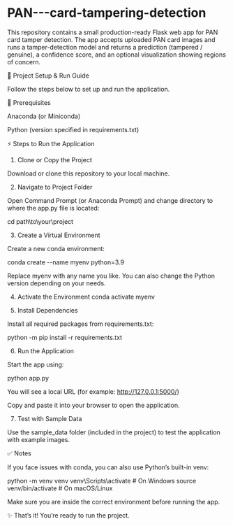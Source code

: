 # PAN---card-tampering-detection
This repository contains a small production-ready Flask web app for PAN card tamper detection. The app accepts uploaded PAN card images and runs a tamper-detection model and returns a prediction (tampered / genuine), a confidence score, and an optional visualization showing regions of concern. 


🚀 Project Setup & Run Guide

Follow the steps below to set up and run the application.

🔧 Prerequisites

Anaconda
 (or Miniconda)

Python (version specified in requirements.txt)

⚡ Steps to Run the Application
1. Clone or Copy the Project

Download or clone this repository to your local machine.

2. Navigate to Project Folder

Open Command Prompt (or Anaconda Prompt) and change directory to where the app.py file is located:

cd path\to\your\project

3. Create a Virtual Environment

Create a new conda environment:

conda create --name myenv python=3.9


Replace myenv with any name you like.
You can also change the Python version depending on your needs.

4. Activate the Environment
conda activate myenv

5. Install Dependencies

Install all required packages from requirements.txt:

python -m pip install -r requirements.txt

6. Run the Application

Start the app using:

python app.py


You will see a local URL (for example:
http://127.0.0.1:5000/)

Copy and paste it into your browser to open the application.

7. Test with Sample Data

Use the sample_data folder (included in the project) to test the application with example images.

✅ Notes

If you face issues with conda, you can also use Python’s built-in venv:

python -m venv venv
venv\Scripts\activate   # On Windows
source venv/bin/activate # On macOS/Linux


Make sure you are inside the correct environment before running the app.

✨ That’s it! You’re ready to run the project.
